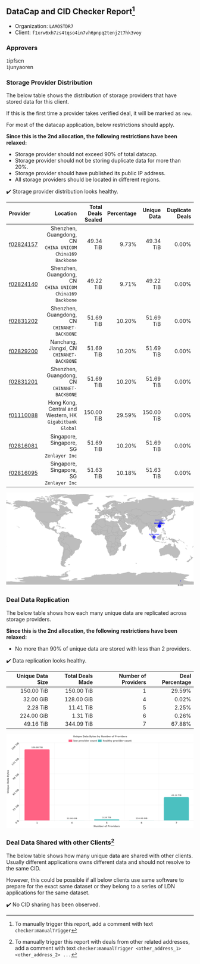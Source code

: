 ## DataCap and CID Checker Report[^1]
 - Organization: `LAMOSTDR7`
 - Client: `f1xrw6xh7zs4tqso4in7vh6pnpq2tenj2t7hk3voy`
### Approvers
`1`ipfscn<br/>`1`junyaoren


### Storage Provider Distribution
The below table shows the distribution of storage providers that have stored data for this client.

If this is the first time a provider takes verified deal, it will be marked as `new`.

For most of the datacap application, below restrictions should apply.

**Since this is the 2nd allocation, the following restrictions have been relaxed:**
 - Storage provider should not exceed 90% of total datacap.
 - Storage provider should not be storing duplicate data for more than 20%.
 - Storage provider should have published its public IP address.
 - All storage providers should be located in different regions.

✔️ Storage provider distribution looks healthy.

| Provider                                              |                                                     Location | Total Deals Sealed | Percentage | Unique Data | Duplicate Deals |
| :---------------------------------------------------- | -----------------------------------------------------------: | -----------------: | ---------: | ----------: | --------------: |
| [f02824157](https://filfox.info/en/address/f02824157) | Shenzhen, Guangdong, CN<br/>`CHINA UNICOM China169 Backbone` |          49.34 TiB |      9.73% |   49.34 TiB |           0.00% |
| [f02824140](https://filfox.info/en/address/f02824140) | Shenzhen, Guangdong, CN<br/>`CHINA UNICOM China169 Backbone` |          49.22 TiB |      9.71% |   49.22 TiB |           0.00% |
| [f02831202](https://filfox.info/en/address/f02831202) |              Shenzhen, Guangdong, CN<br/>`CHINANET-BACKBONE` |          51.69 TiB |     10.20% |   51.69 TiB |           0.00% |
| [f02829200](https://filfox.info/en/address/f02829200) |                Nanchang, Jiangxi, CN<br/>`CHINANET-BACKBONE` |          51.69 TiB |     10.20% |   51.69 TiB |           0.00% |
| [f02831201](https://filfox.info/en/address/f02831201) |              Shenzhen, Guangdong, CN<br/>`CHINANET-BACKBONE` |          51.69 TiB |     10.20% |   51.69 TiB |           0.00% |
| [f01110088](https://filfox.info/en/address/f01110088) |  Hong Kong, Central and Western, HK<br/>`Gigabitbank Global` |         150.00 TiB |     29.59% |  150.00 TiB |           0.00% |
| [f02816081](https://filfox.info/en/address/f02816081) |                  Singapore, Singapore, SG<br/>`Zenlayer Inc` |          51.69 TiB |     10.20% |   51.69 TiB |           0.00% |
| [f02816095](https://filfox.info/en/address/f02816095) |                  Singapore, Singapore, SG<br/>`Zenlayer Inc` |          51.63 TiB |     10.18% |   51.63 TiB |           0.00% |

<img src="https://raw.githubusercontent.com/data-preservation-programs/filplus-checker-assets/main/filecoin-project/filecoin-plus-large-datasets/issues/2213/1701432248548.png"/>

### Deal Data Replication
The below table shows how each many unique data are replicated across storage providers.


**Since this is the 2nd allocation, the following restrictions have been relaxed:**
- No more than 90% of unique data are stored with less than 2 providers.

✔️ Data replication looks healthy.

| Unique Data Size | Total Deals Made | Number of Providers | Deal Percentage |
| ---------------: | ---------------: | ------------------: | --------------: |
|       150.00 TiB |       150.00 TiB |                   1 |          29.59% |
|        32.00 GiB |       128.00 GiB |                   4 |           0.02% |
|         2.28 TiB |        11.41 TiB |                   5 |           2.25% |
|       224.00 GiB |         1.31 TiB |                   6 |           0.26% |
|        49.16 TiB |       344.09 TiB |                   7 |          67.88% |

<img src="https://raw.githubusercontent.com/data-preservation-programs/filplus-checker-assets/main/filecoin-project/filecoin-plus-large-datasets/issues/2213/1701432249416.png"/>

### Deal Data Shared with other Clients[^3]
The below table shows how many unique data are shared with other clients.
Usually different applications owns different data and should not resolve to the same CID.

However, this could be possible if all below clients use same software to prepare for the exact same dataset or they belong to a series of LDN applications for the same dataset.

✔️ No CID sharing has been observed.

[^1]: To manually trigger this report, add a comment with text `checker:manualTrigger`

[^2]: Deals from those addresses are combined into this report as they are specified with `checker:manualTrigger`

[^3]: To manually trigger this report with deals from other related addresses, add a comment with text `checker:manualTrigger <other_address_1> <other_address_2> ...`
